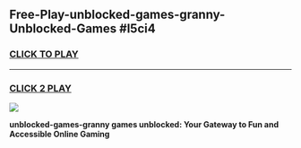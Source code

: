 
## Free-Play-unblocked-games-granny-Unblocked-Games #l5ci4
<h3>
<a href="https://news.freeplayer.one?title=unblocked-games-granny&ref=8M">CLICK TO PLAY</a></h3>
<hr>

<h3>
<a href="https://news.freeplayer.one?title=unblocked-games-granny&ref=8M">CLICK 2 PLAY</a>
  
</h3>

<a href="https://news.freeplayer.one?title=unblocked-games-granny&ref=8M"><img src="https://clearcache.store/games.png"></a>


**unblocked-games-granny games unblocked: Your Gateway to Fun and Accessible Online Gaming**
